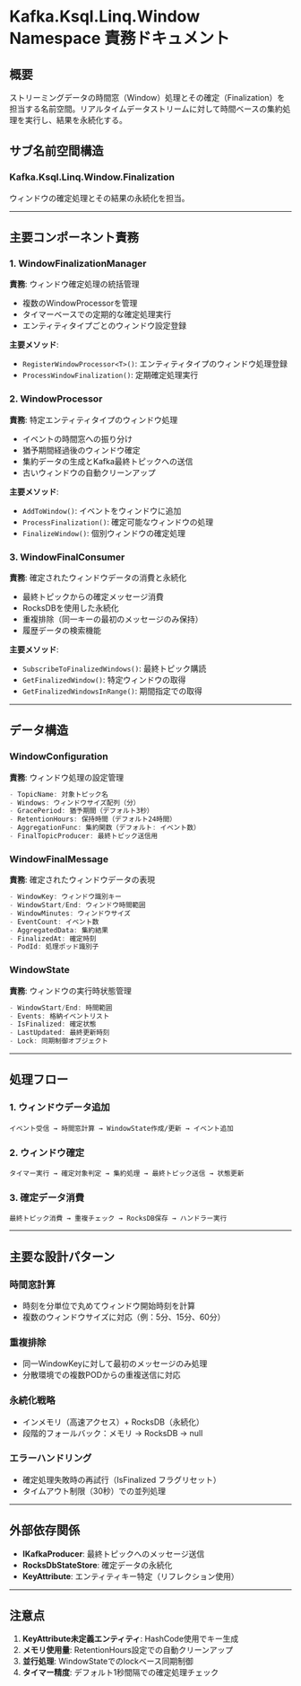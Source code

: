 # Kafka.Ksql.Linq.Window Namespace 責務ドキュメント

## 概要
ストリーミングデータの時間窓（Window）処理とその確定（Finalization）を担当する名前空間。リアルタイムデータストリームに対して時間ベースの集約処理を実行し、結果を永続化する。

## サブ名前空間構造

### Kafka.Ksql.Linq.Window.Finalization
ウィンドウの確定処理とその結果の永続化を担当。

---

## 主要コンポーネント責務

### 1. WindowFinalizationManager
**責務**: ウィンドウ確定処理の統括管理
- 複数のWindowProcessorを管理
- タイマーベースでの定期的な確定処理実行
- エンティティタイプごとのウィンドウ設定登録

**主要メソッド**:
- `RegisterWindowProcessor<T>()`: エンティティタイプのウィンドウ処理登録
- `ProcessWindowFinalization()`: 定期確定処理実行

### 2. WindowProcessor<T>
**責務**: 特定エンティティタイプのウィンドウ処理
- イベントの時間窓への振り分け
- 猶予期間経過後のウィンドウ確定
- 集約データの生成とKafka最終トピックへの送信
- 古いウィンドウの自動クリーンアップ

**主要メソッド**:
- `AddToWindow()`: イベントをウィンドウに追加
- `ProcessFinalization()`: 確定可能なウィンドウの処理
- `FinalizeWindow()`: 個別ウィンドウの確定処理

### 3. WindowFinalConsumer
**責務**: 確定されたウィンドウデータの消費と永続化
- 最終トピックからの確定メッセージ消費
- RocksDBを使用した永続化
- 重複排除（同一キーの最初のメッセージのみ保持）
- 履歴データの検索機能

**主要メソッド**:
- `SubscribeToFinalizedWindows()`: 最終トピック購読
- `GetFinalizedWindow()`: 特定ウィンドウの取得
- `GetFinalizedWindowsInRange()`: 期間指定での取得

---

## データ構造

### WindowConfiguration<T>
**責務**: ウィンドウ処理の設定管理
```csharp
- TopicName: 対象トピック名
- Windows: ウィンドウサイズ配列（分）
- GracePeriod: 猶予期間（デフォルト3秒）
- RetentionHours: 保持時間（デフォルト24時間）
- AggregationFunc: 集約関数（デフォルト: イベント数）
- FinalTopicProducer: 最終トピック送信用
```

### WindowFinalMessage
**責務**: 確定されたウィンドウデータの表現
```csharp
- WindowKey: ウィンドウ識別キー
- WindowStart/End: ウィンドウ時間範囲
- WindowMinutes: ウィンドウサイズ
- EventCount: イベント数
- AggregatedData: 集約結果
- FinalizedAt: 確定時刻
- PodId: 処理ポッド識別子
```

### WindowState<T>
**責務**: ウィンドウの実行時状態管理
```csharp
- WindowStart/End: 時間範囲
- Events: 格納イベントリスト
- IsFinalized: 確定状態
- LastUpdated: 最終更新時刻
- Lock: 同期制御オブジェクト
```

---

## 処理フロー

### 1. ウィンドウデータ追加
```
イベント受信 → 時間窓計算 → WindowState作成/更新 → イベント追加
```

### 2. ウィンドウ確定
```
タイマー実行 → 確定対象判定 → 集約処理 → 最終トピック送信 → 状態更新
```

### 3. 確定データ消費
```
最終トピック消費 → 重複チェック → RocksDB保存 → ハンドラー実行
```

---

## 主要な設計パターン

### 時間窓計算
- 時刻を分単位で丸めてウィンドウ開始時刻を計算
- 複数のウィンドウサイズに対応（例：5分、15分、60分）

### 重複排除
- 同一WindowKeyに対して最初のメッセージのみ処理
- 分散環境での複数PODからの重複送信に対応

### 永続化戦略
- インメモリ（高速アクセス）+ RocksDB（永続化）
- 段階的フォールバック：メモリ → RocksDB → null

### エラーハンドリング
- 確定処理失敗時の再試行（IsFinalized フラグリセット）
- タイムアウト制限（30秒）での並列処理

---

## 外部依存関係

- **IKafkaProducer**: 最終トピックへのメッセージ送信
- **RocksDbStateStore**: 確定データの永続化
- **KeyAttribute**: エンティティキー特定（リフレクション使用）

---

## 注意点

1. **KeyAttribute未定義エンティティ**: HashCode使用でキー生成
2. **メモリ使用量**: RetentionHours設定での自動クリーンアップ
3. **並行処理**: WindowStateでのlockベース同期制御
4. **タイマー精度**: デフォルト1秒間隔での確定処理チェック